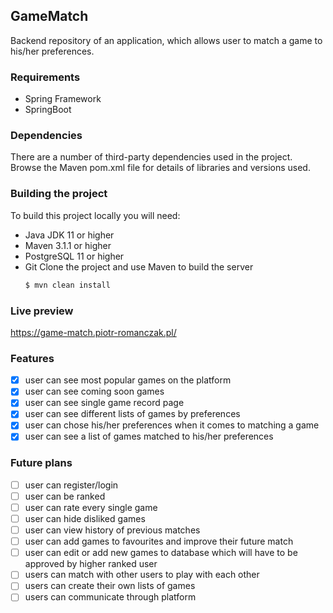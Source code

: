 ## GameMatch
Backend repository of an application, which allows user to match a game to his/her preferences.
### Requirements
- Spring Framework
- SpringBoot
### Dependencies
There are a number of third-party dependencies used in the project. Browse the Maven pom.xml file for details of libraries and versions used.
### Building the project
To build this project locally you will need:
- Java JDK 11 or higher
- Maven 3.1.1 or higher
- PostgreSQL 11 or higher
- Git 
  Clone the project and use Maven to build the server
  ```sh
  $ mvn clean install
  ```
### Live preview
https://game-match.piotr-romanczak.pl/
### Features
- [x] user can see most popular games on the platform
- [x] user can see coming soon games
- [x] user can see single game record page
- [x] user can see different lists of games by preferences
- [x] user can chose his/her preferences when it comes to matching a game
- [x] user can see a list of games matched to his/her preferences
### Future plans
- [ ] user can register/login
- [ ] user can be ranked
- [ ] user can rate every single game
- [ ] user can hide disliked games
- [ ] user can view history of previous matches
- [ ] user can add games to favourites and improve their future match
- [ ] user can edit or add new games to database which will have to be approved by higher ranked user
- [ ] users can match with other users to play with each other
- [ ] users can create their own lists of games
- [ ] users can communicate through platform
